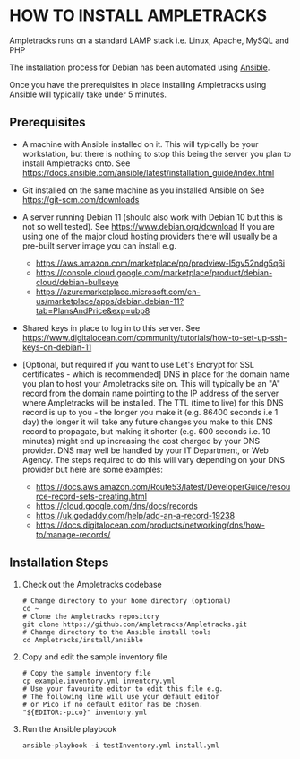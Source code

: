 HOW TO INSTALL AMPLETRACKS
==========================

Ampletracks runs on a standard LAMP stack i.e. Linux, Apache, MySQL and PHP

The installation process for Debian has been automated using [Ansible](https://github.com/ansible/ansible).

Once you have the prerequisites in place installing Ampletracks using Ansible will typically take
under 5 minutes.

Prerequisites
-------------

- A machine with Ansible installed on it. This will typically be your workstation,
  but there is nothing to stop this being the server you plan to install Ampletracks onto.
  See https://docs.ansible.com/ansible/latest/installation_guide/index.html

- Git installed on the same machine as you installed Ansible on
  See https://git-scm.com/downloads

- A server running Debian 11 (should also work with Debian 10 but this is not so well tested).
  See https://www.debian.org/download
  If you are using one of the major cloud hosting providers there will usually be a pre-built
  server image you can install e.g.
    - https://aws.amazon.com/marketplace/pp/prodview-l5gv52ndg5q6i
    - https://console.cloud.google.com/marketplace/product/debian-cloud/debian-bullseye
    - https://azuremarketplace.microsoft.com/en-us/marketplace/apps/debian.debian-11?tab=PlansAndPrice&exp=ubp8

- Shared keys in place to log in to this server.
  See https://www.digitalocean.com/community/tutorials/how-to-set-up-ssh-keys-on-debian-11

- [Optional, but required if you want to use Let's Encrypt for SSL certificates - which is recommended]
  DNS in place for the domain name you plan to host your Ampletracks site on. This will
  typically be an "A" record from the domain name pointing to the IP address of the server where
  Ampletracks will be installed. The TTL (time to live) for this DNS record is up to you - the
  longer you make it (e.g. 86400 seconds i.e 1 day) the longer it will take any future
  changes you make to this DNS record to propagate, but making it shorter (e.g. 600 seconds i.e. 10
  minutes) might end up increasing the cost charged by your DNS provider.
  DNS may well be handled by your IT Department, or Web Agency.
  The steps required to do this will vary depending on your DNS provider but here are some examples:
    - https://docs.aws.amazon.com/Route53/latest/DeveloperGuide/resource-record-sets-creating.html
    - https://cloud.google.com/dns/docs/records
    - https://uk.godaddy.com/help/add-an-a-record-19238
    - https://docs.digitalocean.com/products/networking/dns/how-to/manage-records/

Installation Steps
------------------

1. Check out the Ampletracks codebase
	~~~
	# Change directory to your home directory (optional)
	cd ~
	# Clone the Ampletracks repository
	git clone https://github.com/Ampletracks/Ampletracks.git
	# Change directory to the Ansible install tools
    cd Ampletracks/install/ansible
	~~~
2. Copy and edit the sample inventory file
	~~~
	# Copy the sample inventory file
	cp example.inventory.yml inventory.yml
	# Use your favourite editor to edit this file e.g.
	# The following line will use your default editor
	# or Pico if no default editor has be chosen.
	"${EDITOR:-pico}" inventory.yml
	~~~

3. Run the Ansible playbook
    ~~~
    ansible-playbook -i testInventory.yml install.yml
    ~~~

